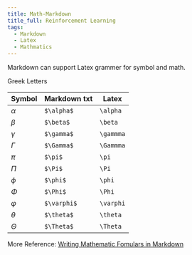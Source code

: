 ```yaml
---
title: Math-Markdown
title_full: Reinforcement Learning
tags:
  - Markdown
  - Latex
  - Mathmatics
---
```


Markdown can support Latex grammer for symbol and math.

Greek Letters

| Symbol    | Markdown txt    | Latex         |
| --------- | --------------- | ------------- |
| $\alpha$  | ```$\alpha$```  | ```\alpha```  |
| $\beta$   | ```$\beta$```   | ```\beta```   |
| $\gamma$  | ```$\gamma$```  | ```\gammma``` |
| $\Gamma$  | ```$\Gamma$```  | ```\Gammma``` |
| $\pi$     | ```$\pi$```     | ```\pi```     |
| $\Pi$     | ```$\Pi$```     | ```\Pi```     |
| $\phi$    | ```$\phi$```    | ```\phi```    |
| $\Phi$    | ```$\Phi$```    | ```\Phi```    |
| $\varphi$ | ```$\varphi$``` | ```\varphi``` |
| $\theta$  | ```$\theta$```  | ```\theta```  |
| $\Theta$  | ```$\Theta$```  | ```\Theta```  |


More Reference:
[Writing Mathematic Fomulars in Markdown](https://csrgxtu.github.io/2015/03/20/Writing-Mathematic-Fomulars-in-Markdown/) 